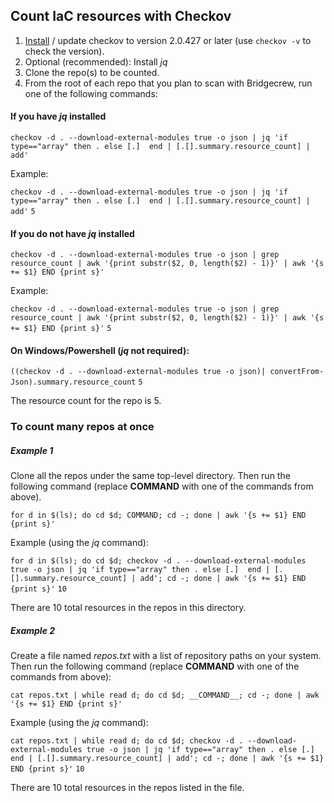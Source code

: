 ## Count IaC resources with Checkov
1. [Install](https://github.com/bridgecrewio/checkov/blob/master/docs/2.Basics/Installing%20Checkov.md) / update checkov to version 2.0.427 or later (use `checkov -v` to check the version).
2. Optional (recommended): Install _jq_
3. Clone the repo(s) to be counted.
4. From the root of each repo that you plan to scan with Bridgecrew, run one of the following commands:

#### If you have _jq_ installed

`checkov -d . --download-external-modules true -o json | jq 'if type=="array" then . else [.]  end | [.[].summary.resource_count] | add'`

Example:

`checkov -d . --download-external-modules true -o json | jq 'if type=="array" then . else [.]  end | [.[].summary.resource_count] | add'`
`5`

#### If you do not have _jq_ installed

`checkov -d . --download-external-modules true -o json | grep resource_count | awk '{print substr($2, 0, length($2) - 1)}' | awk '{s += $1} END {print s}'`

Example:

`checkov -d . --download-external-modules true -o json | grep resource_count | awk '{print substr($2, 0, length($2) - 1)}' | awk '{s += $1} END {print s}'`
`5`

#### On Windows/Powershell (_jq_ not required):
`((checkov -d . --download-external-modules true -o json)| convertFrom-Json).summary.resource_count`
`5`

The resource count for the repo is 5.

### To count many repos at once

##### Example 1

Clone all the repos under the same top-level directory. Then run the following command (replace __COMMAND__ with one of the commands from above).

`for d in $(ls); do cd $d; COMMAND; cd -; done | awk '{s += $1} END {print s}'`

Example (using the _jq_ command):

`for d in $(ls); do cd $d; checkov -d . --download-external-modules true -o json | jq 'if type=="array" then . else [.]  end | [.[].summary.resource_count] | add'; cd -; done | awk '{s += $1} END {print s}'`
`10`

There are 10 total resources in the repos in this directory.


##### Example 2

Create a file named _repos.txt_ with a list of repository paths on your system. Then run the following command (replace __COMMAND__ with one of the commands from above):

`cat repos.txt | while read d; do cd $d; __COMMAND__; cd -; done | awk '{s += $1} END {print s}'`

Example (using the _jq_ command):

`cat repos.txt | while read d; do cd $d; checkov -d . --download-external-modules true -o json | jq 'if type=="array" then . else [.]  end | [.[].summary.resource_count] | add'; cd -; done | awk '{s += $1} END {print s}'`
`10`

There are 10 total resources in the repos listed in the file.